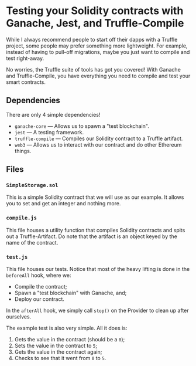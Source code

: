 # Testing your Solidity contracts with Ganache, Jest, and Truffle-Compile

While I always recommend people to start off their dapps with a Truffle project, some people may prefer something more lightweight. For example, instead of having to pull-off migrations, maybe you just want to compile and test right-away.

No worries, the Truffle suite of tools has got you covered! With Ganache and Truffle-Compile, you have everything you need to compile and test your smart contracts.

## Dependencies

There are only 4 simple dependencies!

- `ganache-core` — Allows us to spawn a "test blockchain".
- `jest` — A testing framework.
- `truffle-compile` — Compiles our Solidity contract to a Truffle artifact.
- `web3` — Allows us to interact with our contract and do other Ethereum things.

## Files

### `SimpleStorage.sol`

This is a simple Solidity contract that we will use as our example. It allows you to set and get an integer and nothing more.

### `compile.js`

This file houses a utility function that compiles Solidity contracts and spits out a Truffle-Artifact. Do note that the artifact is an object keyed by the name of the contract.

### `test.js`

This file houses our tests. Notice that most of the heavy lifting is done in the `beforeAll` hook, where we:

- Compile the contract;
- Spawn a "test blockchain" with Ganache, and;
- Deploy our contract.

In the `afterAll` hook, we simply call `stop()` on the Provider to clean up after ourselves.

The example test is also very simple. All it does is:

1. Gets the value in the contract (should be a `0`);
2. Sets the value in the contract to `5`;
3. Gets the value in the contract again;
4. Checks to see that it went from `0` to `5`.